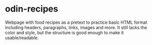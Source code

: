 # odin-recipes
Webpage with food recipes as a pretext to practice basic HTML format including headers, paragraphs, links, images and more.
It still lacks the color and style, but the structure is good enough to make it usable/readable.
